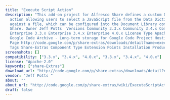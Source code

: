 ```yaml
---
title: "Execute Script Action"
description: "This add-on project for Alfresco Share defines a custom Document Library
  action allowing users to select a JavaScript file from the Data Dictionary to run
  against a file, which can be configured into the Document Library component of Alfresco
  Share. Owner Jeff Potts ‌ Versions Community 3.3.x Community 3.4.x Community 4.0.x
  Enterprise 3.3.x Enterprise 3.4.x Enterprise 4.0.x License Type Apache Project Page
  Google Code Archive - Long-term storage for Google Code Project Hosting. Download
  Page http://code.google.com/p/share-extras/downloads/detail?name=execute-script-action-0.1.jar
  Tags Share-Extras Component Type Extension Points Installation Products"
screenshots: []
compatibility: ["3.3.x", "3.4.x", "4.0.x", "3.3.x", "3.4.x", "4.0.x"]
license: "Apache-2.0"
keywords: ["share-Extras"]
download_url: "http://code.google.com/p/share-extras/downloads/detail?name=execute-script-action-0.1.jar"
vendor: "Jeff Potts ‌"
about: ""
about_url: "http://code.google.com/p/share-extras/wiki/ExecuteScriptAction"
draft: false
---
```


